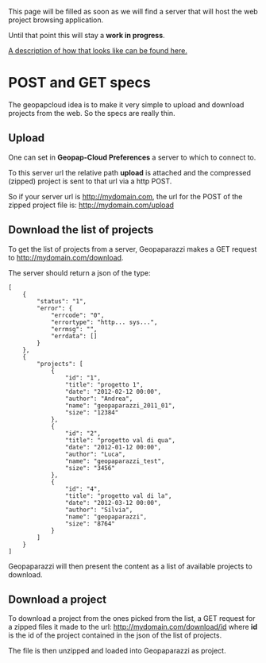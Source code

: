 This page will be filled as soon as we will find a server that will host the web project browsing application.

Until that point this will stay a **work in progress**.

[A description of how that looks like can be found here.](http://jgrasstechtips.blogspot.it/2012/03/geopap-browser-si-on-its-way.html)

# POST and GET specs #

The geopapcloud idea is to make it very simple to upload and download projects from the web. So the specs are really thin.

## Upload ##

One can set in **Geopap-Cloud Preferences** a server to which to connect to.

To this server url the relative path **upload** is attached and the compressed (zipped) project is sent to that url via a http POST.

So if your server url is http://mydomain.com, the url for the POST of the zipped project file is: http://mydomain.com/upload

## Download the list of projects ##

To get the list of projects from a server, Geopaparazzi makes a GET request to http://mydomain.com/download.

The server should return a json of the type:

```
[
    {
        "status": "1",
        "error": {
            "errcode": "0",
            "errortype": "http... sys...",
            "errmsg": "",
            "errdata": []
        }
    },
    {
        "projects": [
            {
                "id": "1",
                "title": "progetto 1",
                "date": "2012-02-12 00:00",
                "author": "Andrea",
                "name": "geopaparazzi_2011_01",
                "size": "12384"
            },
            {
                "id": "2",
                "title": "progetto val di qua",
                "date": "2012-01-12 00:00",
                "author": "Luca",
                "name": "geopaparazzi_test",
                "size": "3456"
            },
            {
                "id": "4",
                "title": "progetto val di la",
                "date": "2012-03-12 00:00",
                "author": "Silvia",
                "name": "geopaparazzi",
                "size": "8764"
            }
        ]
    }
]
```

Geopaparazzi will then present the content as a list of available projects to download.

## Download a project ##

To download a project from the ones picked from the list, a GET request for a zipped files it made to the url: http://mydomain.com/download/id
where **id** is the id of the project contained in the json of the list of projects.

The file is then unzipped and loaded into Geopaparazzi as project.






